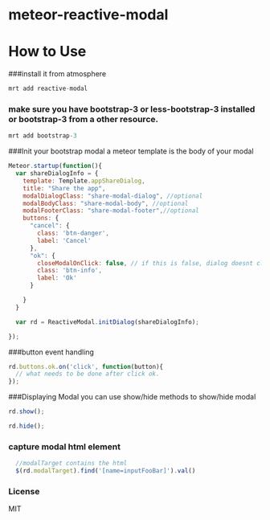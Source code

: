 meteor-reactive-modal
=====================

How to Use
=========
###install it from atmosphere


```js 
mrt add reactive-modal
```
### make sure you have bootstrap-3 or less-bootstrap-3 installed or bootstrap-3 from a other resource.
```js
mrt add bootstrap-3
```
###Init your bootstrap modal 
a meteor template is the body of your modal

```js
Meteor.startup(function(){
  var shareDialogInfo = {
    template: Template.appShareDialog,
    title: "Share the app",
    modalDialogClass: "share-modal-dialog", //optional
    modalBodyClass: "share-modal-body", //optional
    modalFooterClass: "share-modal-footer",//optional
    buttons: {
      "cancel": {
        class: 'btn-danger',
        label: 'Cancel'
      },
      "ok": {
        closeModalOnClick: false, // if this is false, dialog doesnt close automatically on click
        class: 'btn-info',
        label: 'Ok'
      }

    }
  }

  var rd = ReactiveModal.initDialog(shareDialogInfo);

});
```

###button event handling
```js
rd.buttons.ok.on('click', function(button){
  // what needs to be done after click ok.
});
```

###Displaying Modal
you can use show/hide methods to show/hide modal
```js
rd.show();
```

```js
rd.hide();
```
### capture modal html element
```javascript
  //modalTarget contains the html
  $(rd.modalTarget).find('[name=inputFooBar]').val()
```

### License
MIT







